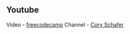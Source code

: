 ## Youtube
Video - [freecodecamp](https://www.youtube.com/watch?v=rfscVS0vtbw)
Channel - [Cory Schafer](https://www.youtube.com/@coreyms) 